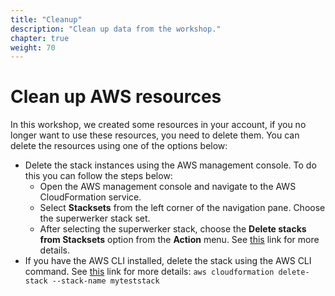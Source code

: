 ```yaml
---
title: "Cleanup"
description: "Clean up data from the workshop."
chapter: true
weight: 70
---
```


# Clean up AWS resources

In this workshop, we created some resources in your account, if you no longer want to use these resources, you need to delete them. You can delete the resources using one of the options below:

- Delete the stack instances using the AWS management console. To do this you can follow the steps below:
    - Open the AWS management console and navigate to the AWS CloudFormation service.
    - Select **Stacksets** from the left corner of the navigation pane. Choose the superwerker stack set.
    - After selecting the superwerker stack, choose the **Delete stacks from Stacksets** option from the **Action** menu. See [this](https://docs.aws.amazon.com/AWSCloudFormation/latest/UserGuide/stackinstances-delete.html#stackinstances-delete-console) link for more details.
- If you have the AWS CLI installed, delete the stack using the AWS CLI command. See [this](https://docs.aws.amazon.com/AWSCloudFormation/latest/UserGuide/stackinstances-delete.html#stackinstances-delete-cli) link for more details: `aws cloudformation delete-stack --stack-name myteststack`
